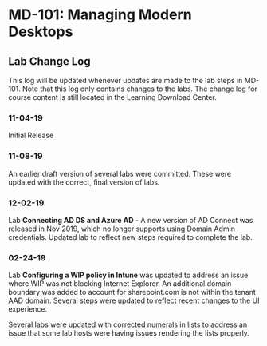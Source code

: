 # MD-101: Managing Modern Desktops 
## Lab Change Log

This log will be updated whenever updates are made to the lab steps in MD-101.  Note that this log only contains changes to the labs.  The change log for course content is still located in the Learning Download Center.

### 11-04-19
Initial Release

### 11-08-19
An earlier draft version of several labs were committed. These were updated with the correct, final version of labs. 

### 12-02-19
Lab **Connecting AD DS and Azure AD** - A new version of AD Connect was released in Nov 2019, which no longer supports using Domain Admin credentials. Updated lab to reflect new steps required to complete the lab.  

### 02-24-19
Lab **Configuring a WIP policy in Intune** was updated to address an issue where WIP was not blocking Internet Explorer. An additional domain boundary was added to account for sharepoint.com is not within the tenant AAD domain. Several steps were updated to reflect recent changes to the UI experience.

Several labs were updated with corrected numerals in lists to address an issue that some lab hosts were having issues rendering the lists properly.

